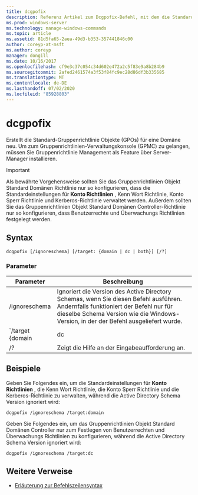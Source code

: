 ```yaml
---
title: dcgpofix
description: Referenz Artikel zum Dcgpofix-Befehl, mit dem die Standard-Gruppenrichtlinie Objekte (GPOs) für eine Domäne neu erstellt werden.
ms.prod: windows-server
ms.technology: manage-windows-commands
ms.topic: article
ms.assetid: 81d5fa65-2aea-49d3-b353-357441846c00
author: coreyp-at-msft
ms.author: coreyp
manager: dongill
ms.date: 10/16/2017
ms.openlocfilehash: cf9e3c37c054c34d602e472a2c5f83e9a8b284b9
ms.sourcegitcommit: 2afed2461574a3f53f84fc9ec28d86df3b335685
ms.translationtype: MT
ms.contentlocale: de-DE
ms.lasthandoff: 07/02/2020
ms.locfileid: "85928803"
---
```

# <a name="dcgpofix"></a>dcgpofix

Erstellt die Standard-Gruppenrichtlinie Objekte (GPOs) für eine Domäne neu. Um zum Gruppenrichtlinien-Verwaltungskonsole (GPMC) zu gelangen, müssen Sie Gruppenrichtlinie Management als Feature über Server-Manager installieren.

>[!IMPORTANT]
> Als bewährte Vorgehensweise sollten Sie das Gruppenrichtlinien Objekt Standard Domänen Richtlinie nur so konfigurieren, dass die Standardeinstellungen für **Konto Richtlinien** , Kenn Wort Richtlinie, Konto Sperr Richtlinie und Kerberos-Richtlinie verwaltet werden. Außerdem sollten Sie das Gruppenrichtlinien Objekt Standard Domänen Controller-Richtlinie nur so konfigurieren, dass Benutzerrechte und Überwachungs Richtlinien festgelegt werden.

## <a name="syntax"></a>Syntax

```
dcgpofix [/ignoreschema] [/target: {domain | dc | both}] [/?]
```

### <a name="parameters"></a>Parameter

| Parameter | Beschreibung |
| --------- | ----------- |
| /ignoreschema | Ignoriert die Version des Active Directory Schemas, wenn Sie diesen Befehl ausführen. Andernfalls funktioniert der Befehl nur für dieselbe Schema Version wie die Windows-Version, in der der Befehl ausgeliefert wurde. |
| `/target {domain | dc | both` | Gibt an, ob die Standard Domänen Richtlinie, die Standard Domänen Controller-Richtlinie oder beide Richtlinien Typen als Ziel festgelegt werden sollen. |
| /? | Zeigt die Hilfe an der Eingabeaufforderung an. |

## <a name="examples"></a>Beispiele

Geben Sie Folgendes ein, um die Standardeinstellungen für **Konto Richtlinien** , die Kenn Wort Richtlinie, die Konto Sperr Richtlinie und die Kerberos-Richtlinie zu verwalten, während die Active Directory Schema Version ignoriert wird:

```
dcgpofix /ignoreschema /target:domain
```

Geben Sie Folgendes ein, um das Gruppenrichtlinien Objekt Standard Domänen Controller nur zum Festlegen von Benutzerrechten und Überwachungs Richtlinien zu konfigurieren, während die Active Directory Schema Version ignoriert wird:

```
dcgpofix /ignoreschema /target:dc
```

## <a name="additional-references"></a>Weitere Verweise

- [Erläuterung zur Befehlszeilensyntax](command-line-syntax-key.md)